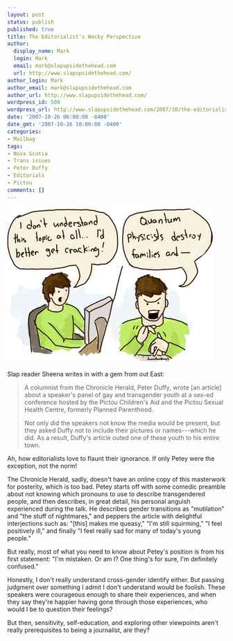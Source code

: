 ```yaml
---
layout: post
status: publish
published: true
title: The Editorialist's Wacky Perspective
author:
  display_name: Mark
  login: Mark
  email: mark@slapupsidethehead.com
  url: http://www.slapupsidethehead.com/
author_login: Mark
author_email: mark@slapupsidethehead.com
author_url: http://www.slapupsidethehead.com/
wordpress_id: 589
wordpress_url: http://www.slapupsidethehead.com/2007/10/the-editorialists-perspective/
date: '2007-10-26 06:00:00 -0400'
date_gmt: '2007-10-26 10:00:00 -0400'
categories:
- Mailbag
tags:
- Nova Scotia
- Trans issues
- Peter Duffy
- Editorials
- Pictou
comments: []
---
```

![Editorialist](/wp-content/media/2007/10/editorialist.jpg)

Slap reader Sheena writes in with a gem from out East:

> A columnist from the Chronicle Herald, Peter Duffy, wrote [an article] about a speaker's panel of gay and transgender youth at a sex-ed conference hosted by the Pictou Children's Aid and the Pictou Sexual Health Centre, formerly Planned Parenthood.
> 
> Not only did the speakers not know the media would be present, but they asked Duffy not to include their pictures or names---which he did. As a result, Duffy's article outed one of these youth to his entire town.

Ah, how editorialists love to flaunt their ignorance. If only Petey were the exception, not the norm!

The Chronicle Herald, sadly, doesn't have an online copy of this masterwork for posterity, which is too bad. Petey starts off with some comedic preamble about not knowing which pronouns to use to describe transgendered people, and then describes, in great detail, his personal anguish experienced during the talk. He describes gender transitions as "mutilation" and "the stuff of nightmares," and peppers the article with delightful interjections such as: "[this] makes me queasy," "I'm still squirming," "I feel positively ill," and finally "I feel really sad for many of today's young people."

But really, most of what you need to know about Petey's position is from his first statement: "I'm mistaken. Or am I? One thing's for sure, I'm definitely confused."

Honestly, I don't really understand cross-gender identify either. But passing judgment over something I admit I don't understand would be foolish. These speakers were courageous enough to share their experiences, and when they say they're happier having gone through those experiences, who would I be to question their feelings?

But then, sensitivity, self-education, and exploring other viewpoints aren't really prerequisites to being a journalist, are they?

